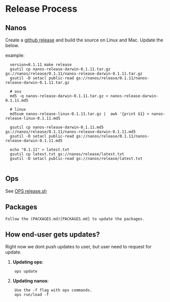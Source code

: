 # Release Process

## Nanos
Create a [github release](https://github.com/nanovms/nanos/releases) and build the source on 
Linux and Mac. Update the below.

example:
```
  version=0.1.11 make release
  gsutil cp nanos-release-darwin-0.1.11.tar.gz gs://nanos/release/0.1.11/nanos-release-darwin-0.1.11.tar.gz
  gsutil -D setacl public-read gs://nanos/release/0.1.11/nanos-release-darwin-0.1.11.tar.gz

  # osx
  md5 -q nanos-release-darwin-0.1.11.tar.gz > nanos-release-darwin-0.1.11.md5

  # linux
  md5sum nanos-release-linux-0.1.11.tar.gz |  awk '{print $1} > nanos-release-linux-0.1.11.md5

  gsutil cp nanos-release-darwin-0.1.11.md5 gs://nanos/release/0.1.11/nanos-release-darwin-0.1.11.md5
  gsutil -D setacl public-read gs://nanos/release/0.1.11/nanos-release-darwin-0.1.11.md5

  echo "0.1.11" > latest.txt
  gsutil cp latest.txt gs://nanos/release/latest.txt
  gsutil -D setacl public-read gs://nanos/release/latest.txt
 
```


## Ops

See [OPS release.sh](https://github.com/nanovms/ops/blob/master/release.sh)

## Packages
    Follow the (PACKAGES.md)[PACKAGES.md] to update the packages.

## How end-user gets updates?
Right now we dont push updates to user, but user need to request for update.
    
1. **Updating ops**:
```
    ops update
```
2. **Updating nanos**:
```
    Use the -f flag with ops commands.
    ops run/load -f  
```
